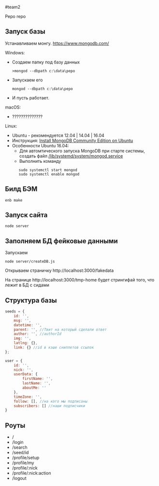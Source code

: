 #team2

Pepo repo

## Запуск базы

Устанавливаем монгу. https://www.mongodb.com/

Windows:
* Создаем папку под базу данных 
    ```
    >mongod --dbpath c:\data\pepo
    ```
* Запускаем его
    ```
    mongod --dbpath c:\data\pepo
    ```
* И пусть работает.

macOS:
* ??????????????

Linux:
* Ubuntu - рекомендуется 12.04 | 14.04 | 16.04
* Инструкция: [Install MongoDB Community Edition on Ubuntu](https://docs.mongodb.com/master/tutorial/install-mongodb-on-ubuntu/)
* Особенности Ubuntu 16.04:
  * Для автомтического запуска MongoDB при старте системы, cоздать файл [/lib/systemd/system/mongod.service](https://docs.mongodb.com/master/tutorial/install-mongodb-on-ubuntu/#ubuntu-16-04-only-create-systemd-service-file)
  * Выполнить команду  
  ```
     sudo systemctl start mongod
     sudo systemctl enable mongod
  ``` 


## Билд БЭМ
```
enb make
```

## Запуск сайта

```
node server
```

## Заполняем БД фейковые данными

Запускаем 
```
node server/createDB.js
```
Открываем страничку http://localhost:3000/fakedata

На странице http://localhost:3000/tmp-home будет стрингифай того, что лежит в БД с сидами

## Структура базы
```javascript
seeds = {
    id: '',
    msg: '',
    datetime: '',
    parent: '', //Твит на который сделали ответ
    author: '', //authorId
    img: '',
    latlng: {},
    link: {} //id в кэше сниппетов ссылок
};

user = {
    id: '',
    nick: '',
    userData: {
        firstName: '',
        lastName: '',
        aboutMe: ''
    },
    timeZone: '',
    follow: [], //на кого мы подписаны
    subscribers: [] //наши подписчики
}
```

## Роуты
* /
* /login
* /search
* /seed/id
* /profile/setup
* /profile/my
* /profile/:nick
* /profile/:nick:action
* /logout
